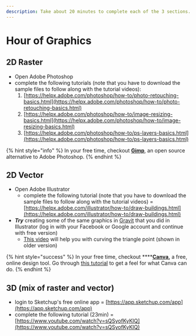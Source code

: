 ```yaml
---
description: Take about 20 minutes to complete each of the 3 sections.
---
```


# Hour of Graphics

## 2D Raster

* Open Adobe Photoshop
* complete the following tutorials \(note that you have to download the sample files to follow along with the tutorial videos\):
  1. [https://helpx.adobe.com/photoshop/how-to/photo-retouching-basics.html](https://helpx.adobe.com/photoshop/how-to/photo-retouching-basics.html)
  2. [https://helpx.adobe.com/photoshop/how-to/image-resizing-basics.html](https://helpx.adobe.com/photoshop/how-to/image-resizing-basics.html)
  3. [https://helpx.adobe.com/photoshop/how-to/ps-layers-basics.html](https://helpx.adobe.com/photoshop/how-to/ps-layers-basics.html)

{% hint style="info" %}
In your free time, checkout [**Gimp**](https://www.gimp.org/), an open source alternative to Adobe Photoshop.
{% endhint %}

## 2D Vector

* Open Adobe Illustrator
  * complete the following tutorial \(note that you have to download the sample files to follow along with the tutorial videos\) = [https://helpx.adobe.com/illustrator/how-to/draw-buildings.html](https://helpx.adobe.com/illustrator/how-to/draw-buildings.html)
* _**Try**_ creating some of the same graphics in [Gravit](https://designer.gravit.io/) that you did in Illustrator \(log in with your Facebook or Google account and continue with free version\)
  * [This video](https://vimeo.com/230680836) will help you with curving the triangle point \(shown in older version\)

{% hint style="success" %}
In your free time, checkout ****[**Canva**](https://www.canva.com/)**,** a free, online design tool. Go through [this tutorial](https://www.canva.com/design/DAAXvpKfSy4/remix?minichallenge) to get a feel for what Canva can do.
{% endhint %}

## 3D \(mix of raster and vector\)

* login to Sketchup's free online app = [https://app.sketchup.com/app](https://app.sketchup.com/app)
* complete the following tutorial \(23min\) = [https://www.youtube.com/watch?v=sQSyofKyKIQ](https://www.youtube.com/watch?v=sQSyofKyKIQ)

